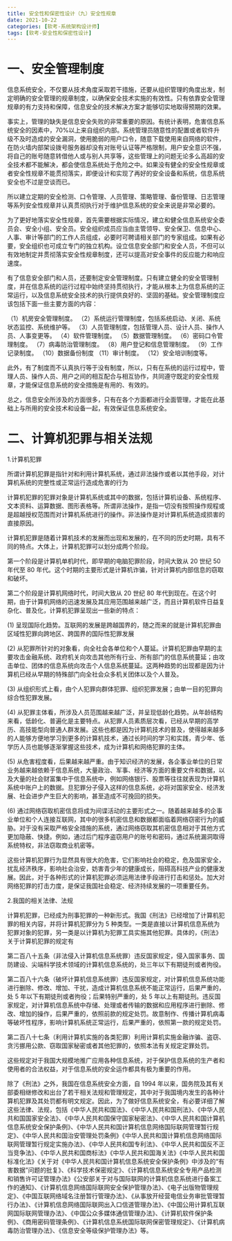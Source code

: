 ```yaml
---
title: 安全性和保密性设计（九）安全性规章
date: 2021-10-22
categories: [软考-系统架构设计师]
tags: [软考-安全性和保密性设计]
---
```




# 一、安全管理制度
信息系统安全，不仅要从技术角度采取若干措施，还要从组织管理的角度出发，制定明确的安全管理的规章制度，以确保安全技术实施的有效性。只有依靠安全管理规章的有力支持和保障，信息安全的技术解决方案才能够切实地取得预期的效果。

事实上，管理的缺失是信息安全失败的非常重要的原因。有统计表明，危害信息系统安全的因素中，70%以上来自组织内部。系统管理员随意性的配置或者软件升级不及时造成的安全漏洞，使用脆弱的用户口令，随意下载使用来自网络的软件，在防火墙内部架设拨号服务器却没有对账号认证等严格限制，用户安全意识不强，将自己的账号随意转借他人或与别人共享等，这些管理上的问题无论多么高超的安全技术都不能解决，都会使信息系统处于危险之中。如果没有健全的安全性规章或者安全性规章不能贯彻落实，即便设计和实现了再好的安全设备和系统，信息系统安全也不过是空谈而已。

所以建立定期的安全检测、口令管理、人员管理、策略管理、备份管理、日志管理等系列安全性规章并认真贯彻执行对于维护信息系统的安全来说是非常必要的。

为了更好地落实安全性规章，首先需要根据实际情况，建立和健全信息系统安全委员会、安全小组、安全员。安全组织成员应当由主管领导、安全保卫、信息中心、人事、审计等部门的工作人员组成，必要时可聘请相关部门的专家组成。如果有必要，安全组织也可成立专门的独立机构。设立信息安全部门和安全人员，不但可以有效地制定并贯彻落实安全性规章制度，还可以提高对安全事件的反应能力和响应速度。

有了信息安全部门和人员，还要制定安全管理制度。只有建立健全的安全管理制度，并在信息系统的运行过程中始终坚持贯彻执行，才能从根本上为信息系统的正常运行，以及信息系统安全技术的执行提供良好的、坚固的基础。安全管理制度应该包括下面一些主要方面的内容：

（1）机房安全管理制度。
（2）系统运行管理制度，包括系统启动、关闭、系统状态监控、系统维护等。
（3）人员管理制度，包括管理人员、设计人员、操作人员、人事变更等。
（4）软件管理制度。
（5）数据管理制度。
（6）密码口令管理制度。
（7）病毒防治管理制度。
（8）用户登记和信息管理制度。
（9）工作记录制度。
（10）数据备份制度
（11）审计制度。
（12）安全培训制度等。
 
 此外，有了制度而不认真执行等于没有制度，所以，只有在系统的运行过程中，管理人员、操作人员、用户之间的相互配合与相互协作，共同遵守既定的安全性规章，才能保证信息系统的安全措施是有用的、有效的。

总之，信息安全所涉及的方面很多，只有在各个方面都进行全面管理，才能在此基础上与所用的安全技术和设备一起，有效保证信息系统安全。

# 二、计算机犯罪与相关法规

1.计算机犯罪

所谓计算机犯罪是指针对和利用计算机系统，通过非法操作或者以其他手段，对计算机系统的完整性或正常运行造成危害的行为

计算机犯罪的犯罪对象是计算机系统或其中的数据，包括计算机设备、系统程序、文本资料、运算数据、图形表格等。所谓非法操作，是指一切没有按照操作规程或是超越授权范围而对计算机系统进行的操作。非法操作是对计算机系统造成损害的直接原因。

计算机犯罪是随着计算机技术的发展而出现和发展的，在不同的历史时期，具有不同的特点。大体上，计算机犯罪可以划分成两个阶段。

第一个阶段是计算机单机时代，即早期的电脑犯罪阶段，时间大致从 20 世纪 50 年代至 80 年代。这个时期的主要形式是计算机诈骗，针对计算机内部信息的窃取和破坏。

第二个阶段是计算机网络时代，时间大致从 20 世纪 80 年代到现在。在这个时期，由于计算机网络的迅速发展及其应用范围越来越广泛，而且计算机软件日益复杂化、普及化，计算机犯罪呈现出一些新的特点：

(1) 呈现国际化趋势。互联网的发展是跨越国界的，随之而来的就是计算机犯罪由区域性犯罪向跨地区、跨国界的国际性犯罪发展

(2) 从犯罪所针对的对象看，向全社会各单位和个人蔓延。计算机犯罪由早期的主要攻击金融系统、政府机关向攻击其他所有行业、所有部门的信息系统蔓延；由攻击单位、团体的信息系统向攻击个人信息系统蔓延。这两种趋势的出现都是因为计算机已经从早期的特殊部门向全社会众多机关团体以及个人普及。

(3) 从组织形式上看，由个人犯罪向群体犯罪、组织犯罪发展；由单一目的犯罪向综合性犯罪发展。

(4) 从犯罪主体看，所涉及人员范围越来越广泛，并呈现低龄化趋势。从年龄结构来看，低龄化、普遍化是主要特点。从犯罪人员素质层次看，已经从早期的高学历、高技能型向普通人群发展。这些也都是因为计算机技术的普及，使得越来越多的人能够方便地学习到更多的计算机技术，通过长时间的学习和实践，青少年、低学历人员也能够逐渐掌握这些技术，成为计算机和网络犯罪的主体。

(5) 从危害程度看，后果越来越严重。由于知识经济的发展，各企事业单位的日常业务越来越依赖于信息系统，大量政治、军事、经济等方面的重要文件和数据，以及大量的社会财富集中于信息系统中，例如网络银行、股票等往往就表现为计算机系统中账户上的数据。旦犯罪分子侵入这样的信息系统，必将对国家安全、经济发展、社会进步产生巨大的影响，甚至造成不可挽回的损失。

(6) 通过网络窃取机密信息将成为间谍活动的主要形式之一。随着越来越多的企事业单位和个人连接互联网，其中的很多机密信息和数据都面临着网络窃密行为的威胁。对于没有采取严格安全措施的系统，通过网络窃取其机密信息相对于其他方式更加隐蔽、快捷。例如，通过后门程序盗窃用户的账号和密码，通过系统漏洞取得系统特权，非法窃取商业机密等。

这些计算机犯罪行为显然具有很大的危害，它们影响社会的稳定，危及国家安全，扰乱经济秩序，影响社会治安，妨害青少年的健康成长，阻碍高科技产业的健康发展。因此，对于各种形式的计算机犯罪必须运用法律手段进行打击和惩处。加大对网络犯罪的打击力度，是保证我国社会稳定、经济持续发展的一项重要任务。

2.我国的相关法律、法规

计算机犯罪，已经成为刑事犯罪的一种新形式。我国《刑法》已经增加了计算机犯罪的相关内容，并将计算机犯罪分为 5 种类型。一类是直接以计算机信息系统为犯罪对象的犯罪，另一类是以计算机为犯罪工具实施其他犯罪。具体的，《刑法》关于计算机犯罪的规定有

第二百八十五条（非法侵入计算机信息系统罪）违反国家规定，侵入国家事务、国防建设、尖端科学技术领域的计算机信息系统的，处三年以下有期徒刑或者拘役。

第二百八十六条（破坏计算机信息系统罪）违反国家规定，对计算机信息系统功能进行删除、修改、增加、干扰，造成计算机信息系统不能正常运行，后果严重的，处 5 年以下有期徒刑或者拘役；后果特别严重的，处 5 年以上有期徒刑。违反国家规定，对计算机信息系统中存储、处理或者传输的数据和应用程序进行删除、修改、增加的操作，后果严重的，依照前款的规定处罚。故意制作、传播计算机病毒等破坏性程序，影响计算机系统正常运行，后果严重的，依照第一款的规定处罚。

第二百八十七条（利用计算机实施的各类犯罪）利用计算机实施金融诈骗、盗窃、贪污挪用公款、窃取国家秘密或者其他犯罪的，依照本法有关规定定罪处罚。

这些规定对于我国大规模地推广应用各种信息系统，对于保护信息系统的生产者和使用者的合法权益，对于信息系统的安全运作都具有极为重要的作用。

除了《刑法》之外，我国在信息系统安全方面，自 1994 年以来，国务院及其有关部委相继修改和出台了若干相关法规和管理规定，其中对于我国境内发生的各种计算机犯罪及其处罚都有明文规定。因此，为了做好信息系统安全，有必要详细了解这些法律、法规，包括《中华人民共和国法》、《中华人民共和国刑法》、《中华人民共和国国家安全法》、《中华人民共和国保守国家秘密法》、《中华人民共和国计算机信息系统安全保护条例》、《中华人民共和国计算机信息网络国际联网管理暂行规定》、《中华人民共和国治安管理处罚条例》《中华人民共和国计算机信息网络国际联网管理暂行规定实施办法》、《中华人民共和国专利法》、《中华人民共和国反不正当竞争法》、《中华人民共和国商标法》《中华人民共和国海关法》《中华人民共和国标准化法》《关于对《中华人民共和国计算机信息系统安全保护条例》中涉及的“有害数据”问题的批复》、《科学技术保密规定》、《计算机信息系统安全专用产品检测和销售许可证管理办法》《公安部关于对与国际联网的计算机信息系统进行备案工作的通知》、《计算机信息网络国际联网安全保护管理办法》、《电子出版物管理规定》、《中国互联网络域名注册暂行管理办法》、《从事放开经营电信业务审批管理暂行办法》、《计算机信息网络国际联网出入口信道管理办法》、《中国公用计算机互联网国际联网管理办法》、《中国公众多媒体通信管理办法》、《计算机软件保护条例》、《商用密码管理条例》、《计算机信息系统国际联网保密管理规定》、《计算机病毒防治管理办法》、《信息安全等级保护管理办法》等。